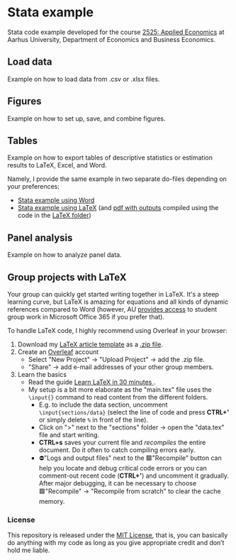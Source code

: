 # Stata example
Stata code example developed for the course [2525: Applied Economics](https://kursuskatalog.au.dk/en/course/116211/2525-Applied-Economics) at Aarhus University, Department of Economics and Business Economics.

## Load data
Example on how to load data from .csv or .xlsx files.

## Figures
Example on how to set up, save, and combine figures.

## Tables
Example on how to export tables of descriptive statistics or estimation results to LaTeX, Excel, and Word.

Namely, I provide the same example in two separate do-files depending on your preferences:
* [Stata example using Word](https://github.com/ThorNoe/Stata_example/blob/main/Example_Stata_Word.do)
* [Stata example using LaTeX](https://github.com/ThorNoe/Stata_example/blob/main/Example_Stata_LaTeX.do) (and [pdf with outputs](https://github.com/ThorNoe/Stata_example/blob/main/LaTeX/main.pdf) compiled using the code in the [LaTeX folder](https://github.com/ThorNoe/Stata_example/tree/main/LaTeX))

## Panel analysis
Example on how to analyze panel data.

## Group projects with LaTeX
Your group can quickly get started writing together in LaTeX. It's a steep learning curve, but LaTeX is amazing for equations and all kinds of dynamic references compared to Word (however, AU [provides access](https://studerende.au.dk/it-support/software) to student group work in Microsoft Office 365 if you prefer that).

To handle LaTeX code, I highly recommend using Overleaf in your browser:
1. Download my [LaTeX article template]() as a [.zip file](https://github.com/ThorNoe/article_template/archive/refs/heads/main.zip).
2. Create an [Overleaf](https://www.overleaf.com/register) account
   * Select "New Project" &rarr; "Upload Project" &rarr; add the .zip file.
   * "Share" &rarr; add e-mail addresses of your other group members.
3. Learn the basics
   * Read the guide [Learn LaTeX in 30 minutes
](https://www.overleaf.com/learn/latex/Learn_LaTeX_in_30_minutes).
   * My setup is a bit more elaborate as the "main.tex" file uses the `\input{}` command to read content from the different folders.
     * E.g. to include the data section, uncomment `\input{sections/data}` (select the line of code and press **CTRL+'** or simply delete `%` in front of the line).
     * Click on ">" next to the "sections" folder &rarr; open the "data.tex" file and start writing.
     * **CTRL+s** saves your current file and *recompiles* the entire document. Do it often to catch compiling errors early.
     * ⛔️"Logs and output files" next to the 🟩"Recompile" button can help you locate and debug critical code errors or you can comment-out recent code (**CTRL+'**) and uncomment it gradually. After major debugging, it can be necessary to choose 🟩"Recompile" &rarr; "Recompile from scratch" to clear the cache memory.

### License
This repository is released under the [MIT License](https://github.com/ThorNoe/Stata_example/blob/main/LICENSE), that is, you can basically do anything with my code as long as you give appropriate credit and don’t hold me liable.